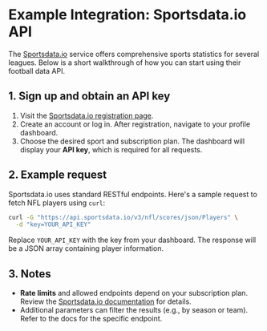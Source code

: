 # Example Integration: Sportsdata.io API

The [Sportsdata.io](https://sportsdata.io/) service offers comprehensive sports statistics for several leagues. Below is a short walkthrough of how you can start using their football data API.

## 1. Sign up and obtain an API key
1. Visit the [Sportsdata.io registration page](https://sportsdata.io/developers/register).
2. Create an account or log in. After registration, navigate to your profile dashboard.
3. Choose the desired sport and subscription plan. The dashboard will display your **API key**, which is required for all requests.

## 2. Example request
Sportsdata.io uses standard RESTful endpoints. Here's a sample request to fetch NFL players using `curl`:
```bash
curl -G "https://api.sportsdata.io/v3/nfl/scores/json/Players" \
  -d "key=YOUR_API_KEY"
```
Replace `YOUR_API_KEY` with the key from your dashboard. The response will be a JSON array containing player information.

## 3. Notes
- **Rate limits** and allowed endpoints depend on your subscription plan. Review the [Sportsdata.io documentation](https://sportsdata.io/developers) for details.
- Additional parameters can filter the results (e.g., by season or team). Refer to the docs for the specific endpoint.
